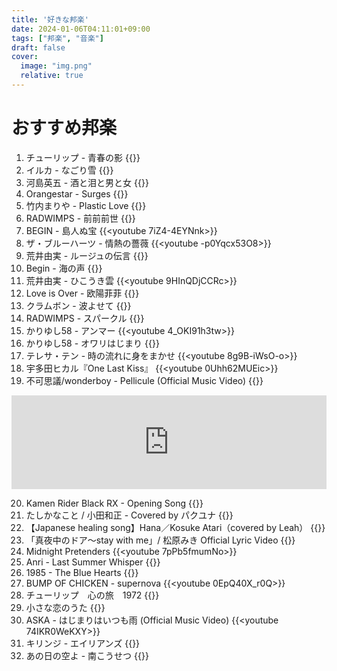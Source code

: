 ```yaml
---
title: '好きな邦楽'
date: 2024-01-06T04:11:01+09:00
tags: ["邦楽", "音楽"]
draft: false
cover:
  image: "img.png"
  relative: true
---
```


# おすすめ邦楽

1. チューリップ - 青春の影 
{{<youtube k9UJs3TR_KU>}}
2. イルカ - なごり雪 
{{<youtube H2TR3oEA13o>}}
3. 河島英五 - 酒と泪と男と女
{{<youtube Uxy9Keo_KVc>}}
4. Orangestar - Surges
{{<youtube QvWsAIc5mO8>}}
5. 竹内まりや - Plastic Love
{{<youtube T_lC2O1oIew>}}
6. RADWIMPS - 前前前世
{{<youtube PDSkFeMVNFs>}}
7. BEGIN - 島人ぬ宝
{{<youtube 7iZ4-4EYNnk>}}
8. ザ・ブルーハーツ - 情熱の薔薇
{{<youtube -p0Yqcx53O8>}}
9. 荒井由実 - ルージュの伝言 
{{<youtube MH-P4mXvDPE>}}
10. Begin - 海の声
{{<youtube qV91xBo1Vxc>}}
11. 荒井由実 - ひこうき雲
{{<youtube 9HInQDjCCRc>}}
12. Love is Over - 欧陽菲菲
{{<youtube T5Te_czLFCw>}}
13. クラムボン - 波よせて
{{<youtube kfvZZKm3gA0>}}
14. RADWIMPS - スパークル
{{<youtube a2GujJZfXpg>}}
15. かりゆし58 - アンマー
{{<youtube 4_OKI91h3tw>}}
16. かりゆし58 - オワリはじまり
{{<youtube Vb50GwvHH14>}}
17. テレサ・テン - 時の流れに身をまかせ
{{<youtube 8g9B-iWsO-o>}}
18. 宇多田ヒカル『One Last Kiss』
{{<youtube 0Uhh62MUEic>}}
19. 不可思議/wonderboy - Pellicule (Official Music Video)
{{<youtube ueq2QFIIpu0>}}

<iframe allow="autoplay *; encrypted-media *;" frameborder="0" height="150" style="width:100%;max-width:660px;overflow:hidden;background:transparent;" sandbox="allow-forms allow-popups allow-same-origin allow-scripts allow-storage-access-by-user-activation allow-top-navigation-by-user-activation" src="https://embed.music.apple.com/jp/album/pellicule/1480825458?i=1480825460"></iframe>

20. Kamen Rider Black RX - Opening Song
{{<youtube tV5l-Nt18o4>}}
21. たしかなこと / 小田和正 - Covered by パクユナ
{{<youtube q3myGl1PZgU>}}
22. 【Japanese healing song】Hana／Kosuke Atari（covered by Leah）
{{<youtube FpdrS6YGP4o>}}
23. 「真夜中のドア〜stay with me」/ 松原みき Official Lyric Video
{{<youtube nuU2YHtxMik>}}
24. Midnight Pretenders
{{<youtube 7pPb5fmumNo>}}
25. Anri - Last Summer Whisper
{{<youtube BlvOAd10kJo>}}
26. 1985 - The Blue Hearts
{{<youtube sKarAUhTWMw>}}
27. BUMP OF CHICKEN - supernova
{{<youtube 0EpQ40X_r0Q>}}
28. チューリップ　心の旅　1972
{{<youtube AFBPJW7wsho>}}
29. 小さな恋のうた
{{<youtube u8EkSB9zSpE>}}
30. ASKA - はじまりはいつも雨 (Official Music Video)
{{<youtube 74IKR0WeKXY>}}
31. キリンジ - エイリアンズ
{{<youtube w05Q_aZKkFw>}}
32. あの日の空よ - 南こうせつ
{{<youtube xC7o4N3Zb1U>}}

